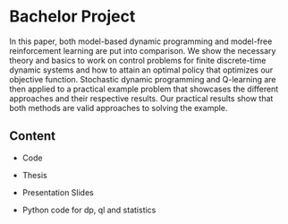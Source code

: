 # Bachelor Project

In this paper, both model-based dynamic programming and model-free reinforcement learning are put into comparison. 
We show the necessary theory and basics to work on control problems for finite discrete-time dynamic systems and 
how to attain an optimal policy that optimizes our objective function. 
Stochastic dynamic programming and Q-learning are then applied to a practical example problem that showcases 
the different approaches and their respective results. Our practical results show that both methods are valid
approaches to solving the example.


## Content
- Code
- Thesis
- Presentation Slides

- Python code for dp, ql and statistics



